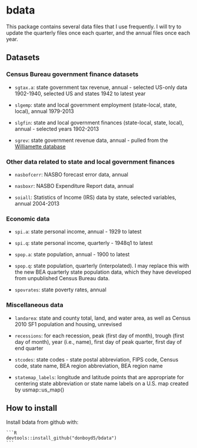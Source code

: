 
<!-- README.md is generated from README.Rmd. Please edit that file -->
<!-- Don't forget to knit README.Rmd. -->

# bdata

This package contains several data files that I use frequently. I will
try to update the quarterly files once each quarter, and the annual
files once each year.

## Datasets

### Census Bureau government finance datasets

-   `sgtax.a`: state government tax revenue, annual - selected US-only
    data 1902-1940, selected US and states 1942 to latest year

-   `slgemp`: state and local government employment (state-local, state,
    local), annual 1979-2013

-   `slgfin`: state and local government finances (state-local, state,
    local), annual - selected years 1902-2013

-   `sgrev`: state government revenue data, annual - pulled from the
    [Williamette
    database](https://willamette.edu/mba/research-impact/public-datasets/)

### Other data related to state and local government finances

-   `nasbofcerr`: NASBO forecast error data, annual

-   `nasboxr`: NASBO Expenditure Report data, annual

-   `soiall`: Statistics of Income (IRS) data by state, selected
    variables, annual 2004-2013

### Economic data

-   `spi.a`: state personal income, annual - 1929 to latest

-   `spi.q`: state personal income, quarterly - 1948q1 to latest

-   `spop.a`: state population, annual - 1900 to latest

-   `spop.q`: state population, quarterly (interpolated). I may replace
    this with the new BEA quarterly state population data, which they
    have developed from unpublished Census Bureau data.

-   `spovrates`: state poverty rates, annual

### Miscellaneous data

-   `landarea`: state and county total, land, and water area, as well as
    Census 2010 SF1 population and housing, unrevised

-   `recessions`: for each recession, peak (first day of month), trough
    (first day of month), year (i.e., name), first day of peak quarter,
    first day of end quarter

-   `stcodes`: state codes - state postal abbreviation, FIPS code,
    Census code, state name, BEA region abbreviation, BEA region name

-   `statemap_labels`: longitude and latitude points that are
    appropriate for centering state abbreviation or state name labels on
    a U.S. map created by usmap::us\_map()

## How to install

Install bdata from github with:

    ```R
    devtools::install_github("donboyd5/bdata")
    ```
